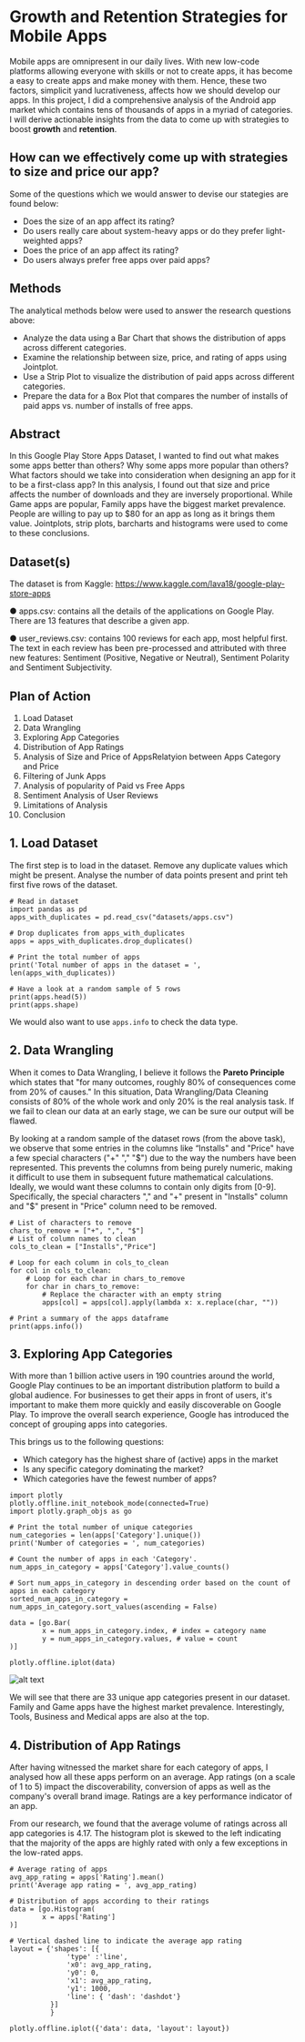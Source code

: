 # Growth and Retention Strategies for Mobile Apps

Mobile apps are omnipresent in our daily lives. With new low-code platforms allowing everyone with skills or not to create apps, it has become a easy to create apps and make money with them. Hence, these two factors, simplicit yand lucrativeness, affects how we should develop our apps. In this project, I did a comprehensive analysis of the Android app market which contains tens of thousands of apps in a myriad of categories. I will derive actionable insights from the data to come up with strategies to boost **growth** and **retention**.

## How can we effectively come up with strategies to size and price our app?

Some of the questions which we would answer to devise our stategies are found below:

* Does the size of an app affect its rating?
* Do users really care about system-heavy apps or do they prefer light-weighted apps?
* Does the price of an app affect its rating?
* Do users always prefer free apps over paid apps?

## Methods

The analytical methods below were used to answer the research questions above:

* Analyze the data using a Bar Chart that shows the distribution of apps across different categories.
* Examine the relationship between size, price, and rating of apps using Jointplot.
* Use a Strip Plot to visualize the distribution of paid apps across different categories.
* Prepare the data for a Box Plot that compares the number of installs of paid apps vs. number of installs of free apps.


## Abstract
In this Google Play Store Apps Dataset, I wanted to find out what makes some apps better than others? Why some apps more popular than others? What factors should we take into consideration when designing an app for it to be a first-class app? In this analysis, I found out that size and price affects the number of downloads and they are inversely proportional. While Game apps are popular, Family apps have the biggest market prevalence. People are willing to pay up to $80 for an app as long as it brings them value. Jointplots, strip plots, barcharts and histograms were used to come to these conclusions.

## Dataset(s)
The dataset is from Kaggle: https://www.kaggle.com/lava18/google-play-store-apps

● apps.csv: contains all the details of the applications on Google Play. There are 13 features that describe a given app.

● user_reviews.csv: contains 100 reviews for each app, most helpful first. The text in each review has been pre-processed and attributed with three new features: Sentiment (Positive, Negative or Neutral), Sentiment Polarity and Sentiment Subjectivity.

## Plan of Action
1) Load Dataset
2) Data Wrangling
3) Exploring App Categories
4) Distribution of App Ratings
5) Analysis of Size and Price of AppsRelatyion between Apps Category and Price
6) Filtering of Junk Apps
7) Analysis of popularity of Paid vs Free Apps
8) Sentiment Analysis of User Reviews
9) Limitations of Analysis
10) Conclusion

## 1. Load Dataset
The first step is to load in the dataset. Remove any duplicate values which might be present. Analyse the number of data points present and print teh first five rows of the dataset.

```
# Read in dataset
import pandas as pd
apps_with_duplicates = pd.read_csv("datasets/apps.csv")

# Drop duplicates from apps_with_duplicates
apps = apps_with_duplicates.drop_duplicates()

# Print the total number of apps
print('Total number of apps in the dataset = ', len(apps_with_duplicates))

# Have a look at a random sample of 5 rows
print(apps.head(5))
print(apps.shape)
```
We would also want to use ```apps.info``` to check the data type.

## 2. Data Wrangling
When it comes to Data Wrangling, I believe it follows the **Pareto Principle** which states that "for many outcomes, roughly 80% of consequences come from 20% of causes." In this situation, Data Wrangling/Data Cleaning consists of 80% of the whole work and only 20% is the real analysis task. If we fail to clean our data at an early stage, we can be sure our output will be flawed.

By looking at a random sample of the dataset rows (from the above task), we observe that some entries in the columns like “Installs" and "Price" have a few special characters ("+" "," "$") due to the way the numbers have been represented. This prevents the columns from being purely numeric, making it difficult to use them in subsequent future mathematical calculations. Ideally, we would want these columns to contain only digits from [0-9].
Specifically, the special characters "," and "+" present in "Installs" column and "$" present in "Price" column need to be removed.

```
# List of characters to remove
chars_to_remove = ["+", ",", "$"]
# List of column names to clean
cols_to_clean = ["Installs","Price"]

# Loop for each column in cols_to_clean
for col in cols_to_clean:
    # Loop for each char in chars_to_remove
    for char in chars_to_remove:
        # Replace the character with an empty string
        apps[col] = apps[col].apply(lambda x: x.replace(char, ""))
        
# Print a summary of the apps dataframe
print(apps.info())
```
## 3. Exploring App Categories

With more than 1 billion active users in 190 countries around the world, Google Play continues to be an important distribution platform to build a global audience. For businesses to get their apps in front of users, it's important to make them more quickly and easily discoverable on Google Play. To improve the overall search experience, Google has introduced the concept of grouping apps into categories.

This brings us to the following questions:

* Which category has the highest share of (active) apps in the market
* Is any specific category dominating the market?
* Which categories have the fewest number of apps?



```
import plotly
plotly.offline.init_notebook_mode(connected=True)
import plotly.graph_objs as go

# Print the total number of unique categories
num_categories = len(apps['Category'].unique())
print('Number of categories = ', num_categories)

# Count the number of apps in each 'Category'. 
num_apps_in_category = apps['Category'].value_counts()

# Sort num_apps_in_category in descending order based on the count of apps in each category
sorted_num_apps_in_category = num_apps_in_category.sort_values(ascending = False)

data = [go.Bar(
        x = num_apps_in_category.index, # index = category name
        y = num_apps_in_category.values, # value = count
)]

plotly.offline.iplot(data)
```


![alt text](https://github.com/yudhisteer/Google-Playstore-App-Analytics/blob/main/Plots/newplot.png)

We will see that there are 33 unique app categories present in our dataset. Family and Game apps have the highest market prevalence. Interestingly, Tools, Business and Medical apps are also at the top.

## 4. Distribution of App Ratings

After having witnessed the market share for each category of apps, I analysed how all these apps perform on an average. App ratings (on a scale of 1 to 5) impact the discoverability, conversion of apps as well as the company's overall brand image. Ratings are a key performance indicator of an app.

From our research, we found that the average volume of ratings across all app categories is 4.17. The histogram plot is skewed to the left indicating that the majority of the apps are highly rated with only a few exceptions in the low-rated apps.

```
# Average rating of apps
avg_app_rating = apps['Rating'].mean()
print('Average app rating = ', avg_app_rating)

# Distribution of apps according to their ratings
data = [go.Histogram(
        x = apps['Rating']
)]

# Vertical dashed line to indicate the average app rating
layout = {'shapes': [{
              'type' :'line',
              'x0': avg_app_rating,
              'y0': 0,
              'x1': avg_app_rating,
              'y1': 1000,
              'line': { 'dash': 'dashdot'}
          }]
          }

plotly.offline.iplot({'data': data, 'layout': layout})
```









